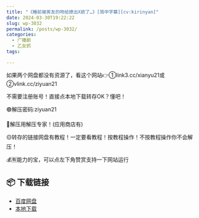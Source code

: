 ```yaml
---
title: "《睡前被男友的吻给撩出X欲了…》[简中字幕][cv:kirinyan]"
date: 2024-03-30T19:22:22
slug: wp-3032
permalink: /posts/wp-3032/
categories:
  - 广播剧
  - 乙女抓
tags:

---
```


如果两个网盘都没有资源了，看这个网站👉①link3.cc/xianyu21或②vlink.cc/ziyuan21

不需要注册账号！直接点本地下载转存OK？懂吧！

🟢解压密码:ziyuan21

🔵解压用解压专家！(应用商店有)

🟡转存的链接网盘有教程！一定要看教程！按教程操作！不按教程操作你不会解压！

💰🈶能力的宝，可以点左下角赞赏支持一下网站运行

## 📦 下载链接
- [百度网盘](https://blziyuan21.com/pay-download/3032?key=aa2caa2d35&down_id=0)
- [本地下载](https://blziyuan21.com/pay-download/3032?key=aa2caa2d35&down_id=1)

